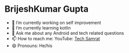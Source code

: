 <h1><b>BrijeshKumar Gupta</b></h1>

- 🔭 I’m currently working on self improvement
- 🌱 I’m currently learning kotlin
- 💬 Ask me about any Android and tech related questions 
- 📫 How to reach me: YouTube: <a href="https://www.youtube.com/channel/UC-xTxkXjgVOodCLN99FOBDg">Tech Samrat</a>
- 😄 Pronouns: He/his



<!--
**brijeshkumargupta/brijeshkumargupta** is a ✨ _special_ ✨ repository because its `README.md` (this file) appears on your GitHub profile.

Here are some ideas to get you started:

- 🔭 I’m currently working on ...
- 🌱 I’m currently learning ...
- 👯 I’m looking to collaborate on ...
- 🤔 I’m looking for help with ...
- 💬 Ask me about ...
- 📫 How to reach me: ...
- 😄 Pronouns: ...
- ⚡ Fun fact: ...
-->
